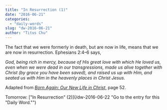 ```yaml
---
title: "In Resurrection (1)"
date: "2016-06-21"
categories: 
  - "daily-words"
slug: "dw-2016-06-21"
author: "Titus Chu"
---
```


The fact that we were formerly in death, but are now in life, means that we are now in resurrection. Ephesians 2:4–6 says,

_God, being rich in mercy, because of His great love with which He loved us, even when we were dead in our transgressions, made us alive together with Christ (by grace you have been saved), and raised us up with Him, and seated us with Him in the heavenly places in Christ Jesus._

Adapted from _[Born Again: Our New Life in Christ,](/book-born-again/ "Go to the listing for this book.")_ page 52.

Tomorrow: ["In Resurrection" (2)](/dw-2016-06-22 "Go to the entry for this "Daily Word."")
